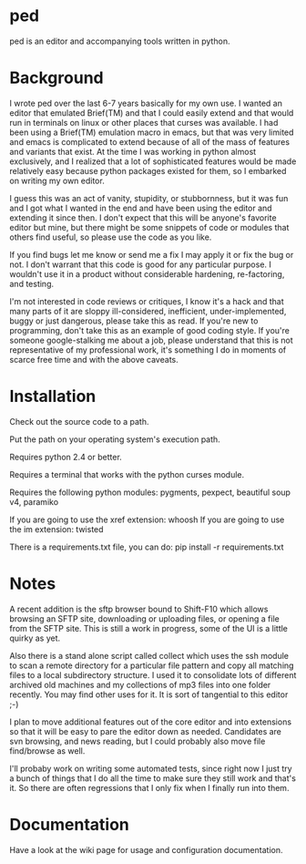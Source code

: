 ped
===

ped is an editor and accompanying tools written in python.


Background
==========

I wrote ped over the last 6-7 years basically for my own use. I wanted an editor that emulated Brief(TM) and that I could easily extend and that would run in terminals on linux or other places that curses was available. I had been using a Brief(TM) emulation macro in emacs, but that was very limited and emacs is complicated to extend because of all of the mass of features and variants that exist. At the time I was working in python almost exclusively, and I realized that a lot of sophisticated features would be made relatively easy because python packages existed for them, so I embarked on writing my own editor.

I guess this was an act of vanity, stupidity, or stubbornness, but it was fun and I got what I wanted in the end and have been using the editor and extending it since then. I don't expect that this will be anyone's favorite editor but mine, but there might be some snippets of code or modules that others find useful, so please use the code as you like.

If you find bugs let me know or send me a fix I may apply it or fix the bug or not. I don't warrant that this code is good for any particular purpose. I wouldn't use it in a product without considerable hardening, re-factoring, and testing. 

I'm not interested in code reviews or critiques, I know it's a hack and that many parts of it are sloppy ill-considered, inefficient, under-implemented, buggy or just dangerous, please take this as read. If you're new to programming, don't take this as an example of good coding style. If you're someone google-stalking me about a job, please understand that this is not representative of my professional work, it's something I do in moments of scarce free time and with the above caveats.


Installation
============

Check out the source code to a path.

Put the path on your operating system's execution path.

Requires python 2.4 or better.

Requires a terminal that works with the python curses module.

Requires the following python modules: pygments, pexpect, beautiful soup v4, paramiko

If you are going to use the xref extension: whoosh
If you are going to use the im extension: twisted

There is a requirements.txt file, you can do: pip install -r requirements.txt

Notes
=====

A recent addition is the sftp browser bound to Shift-F10 which allows browsing an SFTP site, downloading or uploading files, or opening a file from the SFTP site. This is still a work in progress, some of the UI is a little quirky as yet.

Also there is a stand alone script called collect which uses the ssh module to scan a remote directory for a particular file pattern and copy all matching files to a local subdirectory structure. I used it to consolidate lots of different archived old machines and my collections of mp3 files into one folder recently. You may find other uses for it. It is sort of tangential to this editor ;-)

I plan to move additional features out of the core editor and into extensions so that it will be easy to pare the editor down as needed. Candidates are svn browsing, and news reading, but I could probably also move file find/browse as well.

I'll probaby work on writing some automated tests, since right now I just try a bunch of things that I do all the time to make sure they still work and that's it. So there are often regressions that I only fix when I finally run into them.

Documentation
=============

Have a look at the wiki page for usage and configuration documentation.
